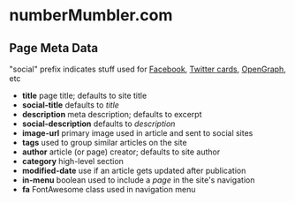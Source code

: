 # numberMumbler.com

## Page Meta Data
"social" prefix indicates stuff used for [Facebook](https://developers.facebook.com/docs/sharing/webmasters#markup), [Twitter cards](), [OpenGraph](http://opengraphprotocol.org/), etc 

- **title** page title; defaults to site title
- **social-title** defaults to _title_
- **description** meta description; defaults to excerpt
- **social-description** defaults to _description_
- **image-url** primary image used in article and sent to social sites
- **tags** used to group similar articles on the site
- **author** article (or page) creator; defaults to site author
- **category** high-level section
- **modified-date** use if an article gets updated after publication
- **in-menu** boolean used to include a _page_ in the site's navigation
- **fa** FontAwesome class used in navigation menu